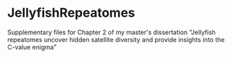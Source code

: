 # JellyfishRepeatomes
Supplementary files for Chapter 2 of my master's dissertation "Jellyfish repeatomes uncover hidden satellite diversity and provide insights into the C-value enigma"
